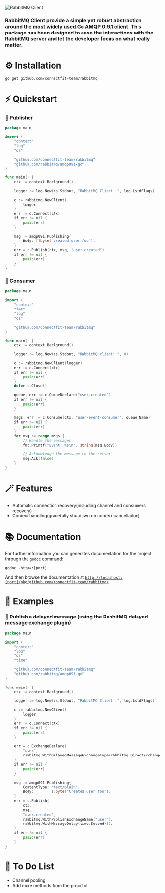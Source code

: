 ![RabbitMQ Client](https://upload.wikimedia.org/wikipedia/commons/thumb/7/71/RabbitMQ_logo.svg/2560px-RabbitMQ_logo.svg.png)

### RabbitMQ Client provide a simple yet robust abstraction around [the most widely used Go AMQP 0.9.1 client](https://github.com/rabbitmq/amqp091-go). This package has been designed to ease the interactions with the RabbitMQ server and let the developer focus on what really matter.

# ⚙️ Installation

`go get github.com/connectfit-team/rabbitmq`

# ⚡️ Quickstart

### 📖  Publisher

```Go
package main

import (
	"context"
	"log"
	"os"

	"github.com/connectfit-team/rabbitmq"
	"github.com/rabbitmq/amqp091-go"
)

func main() {
	ctx := context.Background()

	logger := log.New(os.Stdout, "RabbitMQ Client :", log.LstdFlags)

	c := rabbitmq.NewClient(
		logger,
	)
	err := c.Connect(ctx)
	if err != nil {
		panic(err)
	}

	msg := amqp091.Publishing{
		Body: []byte("Created user foo"),
	}
	err = c.Publish(ctx, msg, "user.created")
	if err != nil {
		panic(err)
	}
}
```

### 📖  Consumer

```Go
package main

import (
	"context"
	"fmt"
	"log"
	"os"

	"github.com/connectfit-team/rabbitmq"
)

func main() {
	ctx := context.Background()

	logger := log.New(os.Stdout, "RabbitMQ client: ", 0)

	c := rabbitmq.NewClient(logger)
	err := c.Connect(ctx)
	if err != nil {
		panic(err)
	}
	defer c.Close()

	queue, err := c.QueueDeclare("user.created")
	if err != nil {
		panic(err)
	}

	msgs, err := c.Consume(ctx, "user-event-consumer", queue.Name)
	if err != nil {
		panic(err)
	}
	for msg := range msgs {
		// Handle the messages
		fmt.Printf("Event: %s\n", string(msg.Body))

		// Acknowledge the message to the server
		msg.Ack(false)
	}
}
```

# 🪄 Features

* Automatic connection recovery(including channel and consumers recovery)
* Context handling(gracefully shutdown on context cancellation)

# 📚 Documentation

For further information you can generates documentation for the project through the [`godoc`](https://pkg.go.dev/golang.org/x/tools/cmd/godoc?utm_source=godoc) command:

```godoc -http=:[port]```

And then browse the documentation at [`http://localhost:[port]/pkg/github.com/connectfit-team/rabbitmq/`](http://localhost:6060/pkg/github.com/connectfit-team/rabbitmq/)

# 👀 Examples

### 📖 Publish a delayed message (using the RabbitMQ delayed message exchange plugin)

```Go
package main

import (
	"context"
	"log"
	"os"
	"time"

	"github.com/connectfit-team/rabbitmq"
	"github.com/rabbitmq/amqp091-go"
)

func main() {
	ctx := context.Background()

	logger := log.New(os.Stdout, "RabbitMQ Client :", log.LstdFlags)

	c := rabbitmq.NewClient(
		logger,
	)
	err := c.Connect(ctx)
	if err != nil {
		panic(err)
	}

	err = c.ExchangeDeclare(
		"user",
		rabbitmq.WithDelayedMessageExchangeType(rabbitmq.DirectExchangeType),
	)
	if err != nil {
		panic(err)
	}

	msg := amqp091.Publishing{
		ContentType: "text/plain",
		Body:        []byte("Created user foo"),
	}
	err = c.Publish(
		ctx,
		msg,
		"user.created",
		rabbitmq.WithPublishExchangeName("user"),
		rabbitmq.WithMessageDelay(time.Second*5),
	)
	if err != nil {
		panic(err)
	}
}
```

# 📝 To Do List

- Channel pooling
- Add more methods from the procotol
